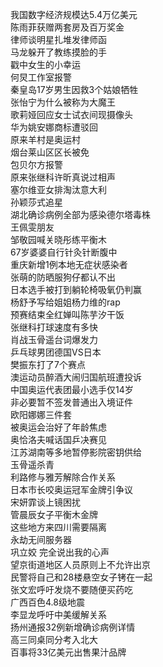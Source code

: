 我国数字经济规模达5.4万亿美元  
陈雨菲获赠两套房及百万奖金  
律师谈明星扎堆发律师函  
马龙躲开了教练摸脸的手  
戳中女生的小幸运  
何炅工作室报警  
秦皇岛17岁男生因救3个姑娘牺牲  
张怡宁为什么被称为大魔王  
歌莉娅回应女士试衣间现摄像头  
华为姚安娜商标遭驳回  
原来羊村是奥运村  
烟台莱山区区长被免  
包贝尔方报警  
原来张继科许昕真说过相声  
塞尔维亚女排淘汰意大利  
孙颖莎式追星  
湖北确诊病例全部为感染德尔塔毒株  
王佩雯朋友  
邹敬园喊关晓彤练平衡木  
67岁婆婆自行针灸针断腹中  
重庆新增1例本地无症状感染者  
张萌的防晒服狗仔都认不出  
日本选手被打到躺轮椅吸氧仍判赢  
杨舒予写给姐姐杨力维的rap  
预赛结束全红婵叫陈芋汐干饭  
张继科打球速度有多快  
肖战玉骨遥台词爆发力  
乒乓球男团德国VS日本  
樊振东打了7个赛点  
澳运动员醉酒大闹归国航班遭投诉  
中国奥运代表团最小选手仅14岁  
非必要暂不签发普通出入境证件  
欧阳娜娜三件套  
被奥运会治好了年龄焦虑  
奥恰洛夫喊话国乒决赛见  
江苏湖南等多地暂停影院密钥供给  
玉骨遥杀青  
利路修与雅芳解除合作关系  
日本市长咬奥运冠军金牌引争议  
宋妍霏谈上镜困扰  
管晨辰女子平衡木金牌  
这些地方来四川需要隔离  
永劫无间服务器  
巩立姣 完全说出我的心声  
望京街道地区人员原则上不允许出京  
民警将自己和28楼悬空女子铐在一起  
张文宏呼吁发烧不要随便买药吃  
广西百色4.8级地震  
李显龙呼吁中美缓解关系  
扬州通报32例新增确诊病例详情  
高三同桌同分考入北大  
百事将33亿美元出售果汁品牌  
